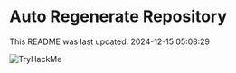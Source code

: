 # Auto Regenerate Repository

This README was last updated: 2024-12-15 05:08:29

 ![TryHackMe](https://tryhackme.com/badge/533634)